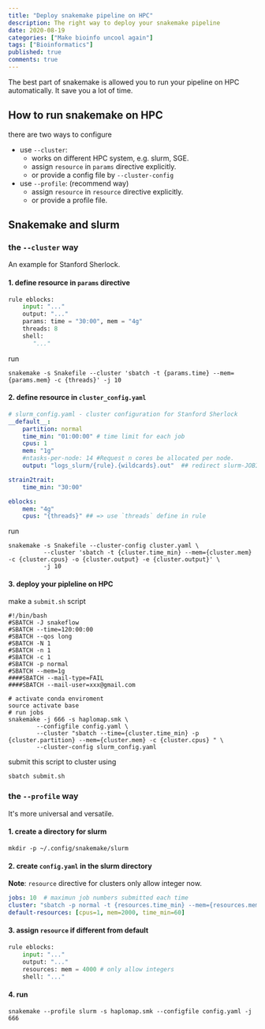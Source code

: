 ```yaml
---
title: "Deploy snakemake pipeline on HPC"
description: The right way to deploy your snakemake pipeline
date: 2020-08-19
categories: ["Make bioinfo uncool again"]
tags: ["Bioinformatics"]
published: true
comments: true
---
```


The best part of snakemake is allowed you to run your pipeline on HPC automatically. It save you a lot of time.

## How to run snakemake on HPC
there are two ways to configure

- use `--cluster`: 
  - works on different HPC system, e.g. slurm, SGE. 
  - assign `resource` in `params` directive explicitly.
  - or provide a config file by `--cluster-config` 
- use `--profile`: (recommend way)
  - assign `resource` in `resource` directive explicitly.
  - or provide a profile file.


## Snakemake and slurm

### the `--cluster` way

An example for Stanford Sherlock.

#### 1. define resource in `params` directive

```python
rule eblocks:
    input: "..."
    output: "..."
    params: time = "30:00", mem = "4g" 
    threads: 8
    shell:
       "..."
```

run

```shell
snakemake -s Snakefile --cluster 'sbatch -t {params.time} --mem={params.mem} -c {threads}' -j 10
```

#### 2. define resource in `cluster_config.yaml`

```yaml
# slurm_config.yaml - cluster configuration for Stanford Sherlock
__default__:
    partition: normal
    time_min: "01:00:00" # time limit for each job
    cpus: 1  
    mem: "1g"
    #ntasks-per-node: 14 #Request n cores be allocated per node.
    output: "logs_slurm/{rule}.{wildcards}.out"  ## redirect slurm-JOBID.txt to your directory

strain2trait:
    time_min: "30:00"

eblocks:
    mem: "4g"
    cpus: "{threads}" ## => use `threads` define in rule
```

run 

```shell
snakemake -s Snakefile --cluster-config cluster.yaml \
          --cluster 'sbatch -t {cluster.time_min} --mem={cluster.mem} -c {cluster.cpus} -o {cluster.output} -e {cluster.output}' \
          -j 10
```

#### 3. deploy your pipleline on HPC

make a `submit.sh` script 
```shell
#!/bin/bash
#SBATCH -J snakeflow
#SBATCH --time=120:00:00
#SBATCH --qos long
#SBATCH -N 1
#SBATCH -n 1
#SBATCH -c 1  
#SBATCH -p normal
#SBATCH --mem=1g
####SBATCH --mail-type=FAIL
####SBATCH --mail-user=xxx@gmail.com

# activate conda enviroment
source activate base
# run jobs
snakemake -j 666 -s haplomap.smk \
        --configfile config.yaml \
        --cluster "sbatch --time={cluster.time_min} -p {cluster.partition} --mem={cluster.mem} -c {cluster.cpus} " \
        --cluster-config slurm_config.yaml 
```

submit this script to cluster using 

```shell
sbatch submit.sh
```

### the `--profile` way
It's more universal and versatile.

#### 1. create a directory for slurm
```shell
mkdir -p ~/.config/snakemake/slurm
```

#### 2. create `config.yaml` in the slurm directory

**Note**: `resource` directive for clusters only allow integer now. 
```yaml
jobs: 10  # maximun job numbers submitted each time
cluster: "sbatch -p normal -t {resources.time_min} --mem={resources.mem} -c {resources.cpus} -o logs_slurm/{rule}_{wildcards} -e logs_slurm/{rule}_{wildcards} --mail-type=FAIL --mail-user=user@mail.com"
default-resources: [cpus=1, mem=2000, time_min=60]
```

#### 3. assign `resource` if different from default
   
```python
rule eblocks:
    input: "..."
    output: "..."
    resources: mem = 4000 # only allow integers
    shell: "..."
```

#### 4. run 
```shell
snakemake --profile slurm -s haplomap.smk --configfile config.yaml -j 666
```